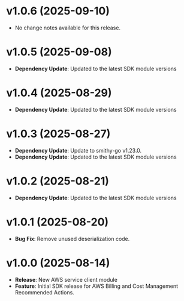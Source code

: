 # v1.0.6 (2025-09-10)

* No change notes available for this release.

# v1.0.5 (2025-09-08)

* **Dependency Update**: Updated to the latest SDK module versions

# v1.0.4 (2025-08-29)

* **Dependency Update**: Updated to the latest SDK module versions

# v1.0.3 (2025-08-27)

* **Dependency Update**: Update to smithy-go v1.23.0.
* **Dependency Update**: Updated to the latest SDK module versions

# v1.0.2 (2025-08-21)

* **Dependency Update**: Updated to the latest SDK module versions

# v1.0.1 (2025-08-20)

* **Bug Fix**: Remove unused deserialization code.

# v1.0.0 (2025-08-14)

* **Release**: New AWS service client module
* **Feature**: Initial SDK release for AWS Billing and Cost Management Recommended Actions.

